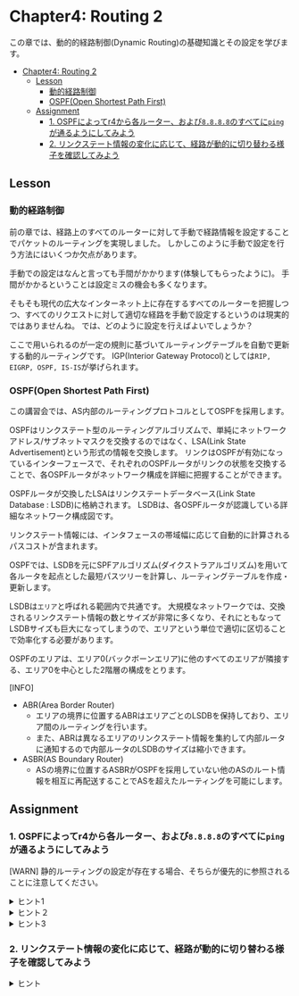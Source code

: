 # Chapter4: Routing 2

この章では、動的的経路制御(Dynamic Routing)の基礎知識とその設定を学びます。

- [Chapter4: Routing 2](#chapter4-routing-2)
	- [Lesson](#lesson)
		- [動的経路制御](#動的経路制御)
		- [OSPF(Open Shortest Path First)](#ospfopen-shortest-path-first)
	- [Assignment](#assignment)
		- [1. OSPFによってr4から各ルーター、および`8.8.8.8`のすべてに`ping`が通るようにしてみよう](#1-ospfによってr4から各ルーターおよび8888のすべてにpingが通るようにしてみよう)
		- [2. リンクステート情報の変化に応じて、経路が動的に切り替わる様子を確認してみよう](#2-リンクステート情報の変化に応じて経路が動的に切り替わる様子を確認してみよう)

## Lesson

### 動的経路制御

前の章では、経路上のすべてのルーターに対して手動で経路情報を設定することでパケットのルーティングを実現しました。
しかしこのように手動で設定を行う方法にはいくつか欠点があります。

手動での設定はなんと言っても手間がかかります(体験してもらったように)。
手間がかかるということは設定ミスの機会も多くなります。

そもそも現代の広大なインターネット上に存在するすべてのルーターを把握しつつ、すべてのリクエストに対して適切な経路を手動で設定するというのは現実的ではありませんね。
では、どのように設定を行えばよいでしょうか？

ここで用いられるのが一定の規則に基づいてルーティングテーブルを自動で更新する動的ルーティングです。
IGP(Interior Gateway Protocol)としては`RIP, EIGRP, OSPF, IS-IS`が挙げられます。

### OSPF(Open Shortest Path First)

この講習会では、AS内部のルーティングプロトコルとしてOSPFを採用します。

OSPFはリンクステート型のルーティングアルゴリズムで、単純にネットワークアドレス/サブネットマスクを交換するのではなく、LSA(Link State Advertisement)という形式の情報を交換します。
リンクはOSPFが有効になっているインターフェースで、それぞれのOSPFルータがリンクの状態を交換することで、各OSPFルータがネットワーク構成を詳細に把握することができます。

OSPFルータが交換したLSAはリンクステートデータベース(Link State Database : LSDB)に格納されます。
LSDBは、各OSPFルータが認識している詳細なネットワーク構成図です。

リンクステート情報には、インタフェースの帯域幅に応じて自動的に計算されるパスコストが含まれます。

OSPFでは、LSDBを元にSPFアルゴリズム(ダイクストラアルゴリズム)を用いて各ルータを起点とした最短パスツリーを計算し、ルーティングテーブルを作成・更新します。

LSDBは`エリア`と呼ばれる範囲内で共通です。
大規模なネットワークでは、交換されるリンクステート情報の数とサイズが非常に多くなり、それにともなってLSDBサイズも巨大になってしまうので、エリアという単位で適切に区切ることで効率化する必要があります。

OSPFのエリアは、エリア0(バックボーンエリア)に他のすべてのエリアが隣接する、エリア0を中心とした2階層の構成をとります。

[INFO]
- ABR(Area Border Router)
  - エリアの境界に位置するABRはエリアごとのLSDBを保持しており、エリア間のルーティングを行います。
  - また、ABRは異なるエリアのリンクステート情報を集約して内部ルータに通知するので内部ルータのLSDBのサイズは縮小できます。
- ASBR(AS Boundary Router)
  - ASの境界に位置するASBRがOSPFを採用していない他のASのルート情報を相互に再配送することでASを超えたルーティングを可能にします。

## Assignment

### 1. OSPFによってr4から各ルーター、および`8.8.8.8`のすべてに`ping`が通るようにしてみよう

[WARN]
静的ルーティングの設定が存在する場合、そちらが優先的に参照されることに注意してください。

<details>
<summary>ヒント1</summary>

LSAにはエリアとネットワークの指定が必要です。
</details>

<details>
<summary>ヒント２</summary>

インターネットへ接続するにはデフォルトルートを設定する必要があります。
</details>

<details>
<summary>ヒント3</summary>

「VyOS OSPF 設定」などで検索してみると良いでしょう。
</details>

### 2. リンクステート情報の変化に応じて、経路が動的に切り替わる様子を確認してみよう

<details>
<summary>ヒント</summary>

リンクステート情報のパスコストを手動で設定すると良いでしょう。
</details>
